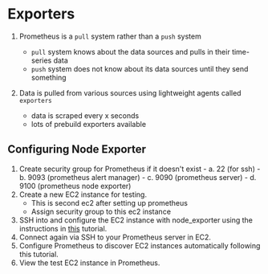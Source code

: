 # Exporters

1. Prometheus is a `pull` system rather than a `push` system
    - `pull` system knows about the data sources and pulls in their time-series data
    - `push` system does not know about its data sources until they send something

2. Data is pulled from various sources using lightweight agents called `exporters`
    - data is scraped every x seconds
    - lots of prebuild exporters available

## Configuring Node Exporter

1. Create security group for Prometheus if it doesn't exist
        - a. 22 (for ssh)
        - b. 9093 (prometheus alert manager)
        - c. 9090 (prometheus server)
        - d. 9100 (prometheus node exporter)
2. Create a new EC2 instance for testing.
    - This is second ec2 after setting up prometheus
    - Assign security group to this ec2 instance
3. SSH into and configure the EC2 instance with node_exporter using the instructions in [this](https://codewizardly.com/prometheus-on-aws-ec2-part2) tutorial.
4. Connect again via SSH to your Prometheus server in EC2.
5. Configure Prometheus to discover EC2 instances automatically following this tutorial.
6. View the test EC2 instance in Prometheus.

